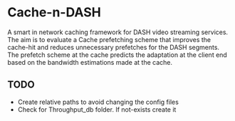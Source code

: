 Cache-n-DASH
==================
A smart in network caching framework for DASH video streaming services. The aim is to evaluate a Cache prefetching scheme that improves the cache-hit and reduces unnecessary prefetches for the DASH segments. The prefetch scheme at the cache predicts the adaptation at the client end based on the bandwidth estimations made at the cache.


TODO
----
- Create relative paths to avoid changing the config files
- Check for Throughput_db folder. If not-exists create it


